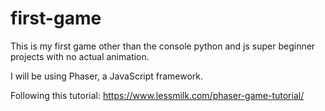 # first-game
This is my first game other than the console python and js super beginner projects with no actual animation.

I will be using Phaser, a JavaScript framework.

Following this tutorial: https://www.lessmilk.com/phaser-game-tutorial/


